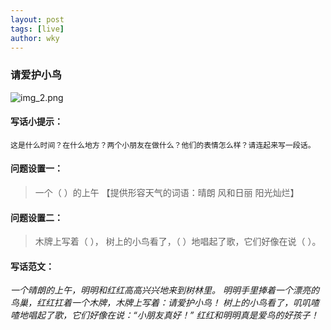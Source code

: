 ```yaml
---
layout: post
tags: [live]
author: wky
---
```


### 请爱护小鸟
![img_2.png](https://xintd.github.io/wky/images/yl/img_2.png)
#### 写话小提示：
    这是什么时间？在什么地方？两个小朋友在做什么？他们的表情怎么样？请连起来写一段话。

#### 问题设置一：
> 一个（         ）的上午  【提供形容天气的词语：晴朗  风和日丽  阳光灿烂】

#### 问题设置二：
> 木牌上写着（                             ），
> 树上的小鸟看了，（             ）地唱起了歌，它们好像在说（                  ）。

#### 写话范文：
*一个晴朗的上午，明明和红红高高兴兴地来到树林里。
明明手里捧着一个漂亮的鸟巢，红红扛着一个木牌，木牌上写着：请爱护小鸟！
树上的小鸟看了，叽叽喳喳地唱起了歌，它们好像在说：“小朋友真好！”
红红和明明真是爱鸟的好孩子！*